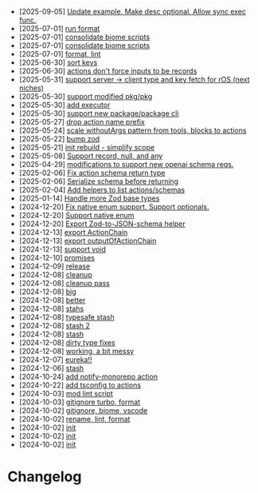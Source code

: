 - [2025-09-05] [Update example. Make desc optional. Allow sync exec func.](https://github.com/RubricLab/actions/commit/c0d21e2ba5f85ce93e54c00e2734d3b8dd70ad07)
- [2025-07-01] [run format](https://github.com/RubricLab/actions/commit/eca8c60261776c303f1f47d4440043d18ce875af)
- [2025-07-01] [consolidate biome scripts](https://github.com/RubricLab/actions/commit/522be5e423f21f0380f6cd927c6ba3743b75f4af)
- [2025-07-01] [consolidate biome scripts](https://github.com/RubricLab/actions/commit/09ee244696e00a688c0cb27587680be0de20a7f6)
- [2025-07-01] [format, lint](https://github.com/RubricLab/actions/commit/777399c015079680d062852b6523133171fced0c)
- [2025-06-30] [sort keys](https://github.com/RubricLab/actions/commit/45e17f62e2d8fef84e2296b20e320b3b6d955acf)
- [2025-06-30] [actions don't force inputs to be records](https://github.com/RubricLab/actions/commit/634f6c5577a8c7206628ab87ca1965a8ba60523a)
- [2025-05-31] [support server -> client type and key fetch for rOS (next niches)](https://github.com/RubricLab/actions/commit/e176997ddbf44f56d194af5662ae34e47b61b5e4)
- [2025-05-30] [support modified pkg/pkg](https://github.com/RubricLab/actions/commit/3723d7339083565dbd5f2fef0cf5be483586f035)
- [2025-05-30] [add executor](https://github.com/RubricLab/actions/commit/21bbd932707a695d2b06da393cd4f48e90bddfa0)
- [2025-05-30] [support new package/package cli](https://github.com/RubricLab/actions/commit/b13458780c5aaf9a029ffbc71f9dad5769038d25)
- [2025-05-27] [drop action name prefix](https://github.com/RubricLab/actions/commit/98f3035d76179490727078a8f8fea0ad2ea10186)
- [2025-05-24] [scale withoutArgs pattern from tools, blocks to actions](https://github.com/RubricLab/actions/commit/bc7f4305cd12135c95f05546456a342053e30978)
- [2025-05-22] [bump zod](https://github.com/RubricLab/actions/commit/1c5143177c6efe77c2a0331a7a8e26929786b8a7)
- [2025-05-21] [init rebuild - simplify scope](https://github.com/RubricLab/actions/commit/c5e65a877a61a462e3aec3c7df18c2b959375c7a)
- [2025-05-08] [Support record, null, and any](https://github.com/RubricLab/actions/commit/ae1e7b19e0223247c5390fbce4554cd8f13842c4)
- [2025-04-29] [modifications to support new openai schema reqs.](https://github.com/RubricLab/actions/commit/5a3b29a5f30a2130503c594e53854cc203b20032)
- [2025-02-06] [Fix action schema return type](https://github.com/RubricLab/actions/commit/406304738d72c23746394050ea97b5d5f783cfd8)
- [2025-02-06] [Serialize schema before returning](https://github.com/RubricLab/actions/commit/ab0f5f7c6e84fba7450135e0c1e1ac398a246d98)
- [2025-02-04] [Add helpers to list actions/schemas](https://github.com/RubricLab/actions/commit/cee59819674a5b299ee63cfca761166e2cf6a62d)
- [2025-01-14] [Handle more Zod base types](https://github.com/RubricLab/actions/commit/8fb8a8ab74c120ee9c0c965c615b1edbf0f53821)
- [2024-12-20] [Fix native enum support. Support optionals.](https://github.com/RubricLab/actions/commit/5b25dd57dc80418d957efc1a00276e916af2d7b6)
- [2024-12-20] [Support native enum](https://github.com/RubricLab/actions/commit/2d48427e3e33bb32cafea71683cbcd4fb4bf8c4b)
- [2024-12-20] [Export Zod-to-JSON-schema helper](https://github.com/RubricLab/actions/commit/1dfb96c59e6bdc913eef07466be62dbc23889ab7)
- [2024-12-13] [export ActionChain](https://github.com/RubricLab/actions/commit/35b77458820be10b834bf26ba8d943bd41826007)
- [2024-12-13] [export outputOfActionChain](https://github.com/RubricLab/actions/commit/427d324a1b6b9c52def53e74802ab0c92ab1743a)
- [2024-12-13] [support void](https://github.com/RubricLab/actions/commit/6cff05708363927be83ccfa2f12ebab8d5b53d52)
- [2024-12-10] [promises](https://github.com/RubricLab/actions/commit/d882427190b23e807a98505c5135eb035133e15e)
- [2024-12-09] [release](https://github.com/RubricLab/actions/commit/8d20b1d36a8166ee043a20db7b82242b06a028cb)
- [2024-12-08] [cleanup](https://github.com/RubricLab/actions/commit/fee42337405868e24dd20a26c1bad661e77316f0)
- [2024-12-08] [cleanup pass](https://github.com/RubricLab/actions/commit/309e6fff5aba5f48833601228631b9f0fb490a6b)
- [2024-12-08] [big](https://github.com/RubricLab/actions/commit/981aef87bc01ad2a1ea1e67f193eb2c1e28a1d4a)
- [2024-12-08] [better](https://github.com/RubricLab/actions/commit/72348cfd63a6c630ff5743430a233ce0fd60d1f8)
- [2024-12-08] [stahs](https://github.com/RubricLab/actions/commit/66a96681ec58560d9ab51f0750a4f1b692c934df)
- [2024-12-08] [typesafe stash](https://github.com/RubricLab/actions/commit/a9a7301a433bd6eb94b22b68396364cc487fb198)
- [2024-12-08] [stash 2](https://github.com/RubricLab/actions/commit/5e68fe91f62eb3787d08bcab095d9d744803f87d)
- [2024-12-08] [stash](https://github.com/RubricLab/actions/commit/600c7fba1ae9c4c6482e563da33b36cfc19d2b88)
- [2024-12-08] [dirty type fixes](https://github.com/RubricLab/actions/commit/743b41256f1de3a134ea3bcbf0859692f2ac1320)
- [2024-12-08] [working, a bit messy](https://github.com/RubricLab/actions/commit/53c54305c5f164df8e0c8b98bde306ffef881405)
- [2024-12-07] [eureka!!](https://github.com/RubricLab/actions/commit/f080d1fbde2f16a08188766ff35dca951f4fc977)
- [2024-12-06] [stash](https://github.com/RubricLab/actions/commit/e880b74538f5f24b8311b3bdf120b1058c0c60d1)
- [2024-10-24] [add notify-monorepo action](https://github.com/RubricLab/actions/commit/6114893404f23d68deebfdd521d3aa2dd09617df)
- [2024-10-22] [add tsconfig to actions](https://github.com/RubricLab/actions/commit/ee614af0fd2366b6f20f5799d9baebd82e1d203c)
- [2024-10-03] [mod lint script](https://github.com/RubricLab/actions/commit/ac5fd2794fd2702d5c3b290e0ee0ce7aa3fb09eb)
- [2024-10-03] [gitignore turbo, format](https://github.com/RubricLab/actions/commit/d0f0154dbcd6adfcc3dd8c36f744c3b8241c8134)
- [2024-10-02] [gitignore, biome, vscode](https://github.com/RubricLab/actions/commit/9909ed3d80e070b2922b3d300edf9533ce271ee2)
- [2024-10-02] [rename, lint, format](https://github.com/RubricLab/actions/commit/daa1c23940d61887b572e951a70898cce5e0a7db)
- [2024-10-02] [init](https://github.com/RubricLab/actions/commit/8cac0caf408b8418820f1c1ab03ff4f3a0fd0f3a)
- [2024-10-02] [init](https://github.com/RubricLab/actions/commit/7d051dfcb6d43ae9daa9027d9f787ce0a259bed3)
- [2024-10-02] [init](https://github.com/RubricLab/actions/commit/a65e3ab1946b5ef01ff0ea3d8443720b6ddf079a)
# Changelog

